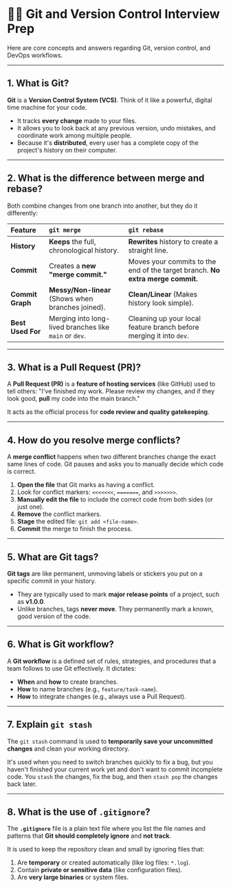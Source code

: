 # 👨‍💻 Git and Version Control Interview Prep

Here are core concepts and answers regarding Git, version control, and DevOps workflows.

---

## 1. What is Git?

**Git** is a **Version Control System (VCS)**. Think of it like a powerful, digital time machine for your code.

* It tracks **every change** made to your files.
* It allows you to look back at any previous version, undo mistakes, and coordinate work among multiple people.
* Because it's **distributed**, every user has a complete copy of the project's history on their computer.

---

## 2. What is the difference between merge and rebase?

Both combine changes from one branch into another, but they do it differently:

| Feature | `git merge` | `git rebase` |
| :--- | :--- | :--- |
| **History** | **Keeps** the full, chronological history. | **Rewrites** history to create a straight line. |
| **Commit** | Creates a **new "merge commit."** | Moves your commits to the end of the target branch. **No extra merge commit.** |
| **Commit Graph** | **Messy/Non-linear** (Shows when branches joined). | **Clean/Linear** (Makes history look simple). |
| **Best Used For** | Merging into long-lived branches like `main` or `dev`. | Cleaning up your local feature branch before merging it into `dev`. |

---

## 3. What is a Pull Request (PR)?

A **Pull Request (PR)** is a **feature of hosting services** (like GitHub) used to tell others: "I've finished my work. Please review my changes, and if they look good, **pull** my code into the main branch."

It acts as the official process for **code review and quality gatekeeping**.

---

## 4. How do you resolve merge conflicts?

A **merge conflict** happens when two different branches change the exact same lines of code. Git pauses and asks you to manually decide which code is correct.

1.  **Open the file** that Git marks as having a conflict.
2.  Look for conflict markers: `<<<<<<<`, `=======`, and `>>>>>>>`.
3.  **Manually edit the file** to include the correct code from both sides (or just one).
4.  **Remove** the conflict markers.
5.  **Stage** the edited file: `git add <file-name>`.
6.  **Commit** the merge to finish the process.

---

## 5. What are Git tags?

**Git tags** are like permanent, unmoving labels or stickers you put on a specific commit in your history.

* They are typically used to mark **major release points** of a project, such as **v1.0.0**.
* Unlike branches, tags **never move**. They permanently mark a known, good version of the code.

---

## 6. What is Git workflow?

A **Git workflow** is a defined set of rules, strategies, and procedures that a team follows to use Git effectively. It dictates:

* **When** and **how** to create branches.
* **How** to name branches (e.g., `feature/task-name`).
* **How** to integrate changes (e.g., always use a Pull Request).

---

## 7. Explain `git stash`

The `git stash` command is used to **temporarily save your uncommitted changes** and clean your working directory.

It's used when you need to switch branches quickly to fix a bug, but you haven't finished your current work yet and don't want to commit incomplete code. You `stash` the changes, fix the bug, and then `stash pop` the changes back later.

---

## 8. What is the use of `.gitignore`?

The **`.gitignore`** file is a plain text file where you list the file names and patterns that **Git should completely ignore** and **not track**.

It is used to keep the repository clean and small by ignoring files that:
1.  Are **temporary** or created automatically (like log files: `*.log`).
2.  Contain **private or sensitive data** (like configuration files).
3.  Are **very large binaries** or system files.